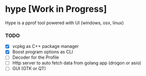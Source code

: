 # hype [Work in Progress]
Hype is a pprof tool powered with UI (windows, osx, linux)

### TODO

- [x] vcpkg as C++ package manager
- [x] Boost program options as CLI
- [ ] Decoder for the Profile
- [ ] Http server to auto fetch data from golang app (drogon or asio)
- [ ] GUI (GTK or QT)
